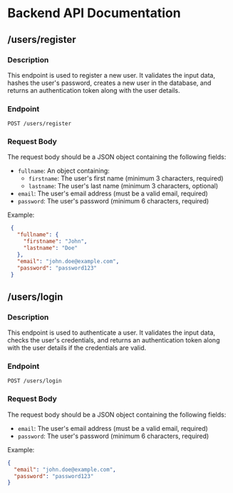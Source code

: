 # Backend API Documentation

## /users/register

### Description
This endpoint is used to register a new user. It validates the input data, hashes the user's password, creates a new user in the database, and returns an authentication token along with the user details.

### Endpoint
`POST /users/register`

### Request Body
The request body should be a JSON object containing the following fields:

- `fullname`: An object containing:
  - `firstname`: The user's first name (minimum 3 characters, required)
  - `lastname`: The user's last name (minimum 3 characters, optional)
- `email`: The user's email address (must be a valid email, required)
- `password`: The user's password (minimum 6 characters, required)

Example:
 ```json
  {
    "fullname": {
      "firstname": "John",
      "lastname": "Doe"
    },
    "email": "john.doe@example.com",
    "password": "password123"
  }


```
## /users/login

### Description
This endpoint is used to authenticate a user. It validates the input data, checks the user's credentials, and returns an authentication token along with the user details if the credentials are valid.

### Endpoint
`POST /users/login`

### Request Body
The request body should be a JSON object containing the following fields:

- `email`: The user's email address (must be a valid email, required)
- `password`: The user's password (minimum 6 characters, required)

Example:
```json
{
  "email": "john.doe@example.com",
  "password": "password123"
}